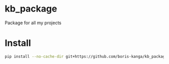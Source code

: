 # kb_package
Package for all my projects

# Install

```bash
pip install --no-cache-dir git+https://github.com/boris-kanga/kb_package#egg=kb_package
```

